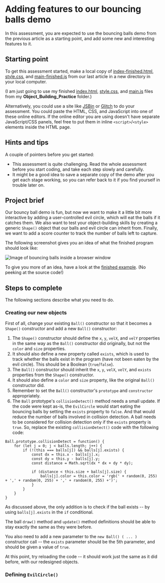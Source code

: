 # Adding features to our bouncing balls demo

In this assessment, you are expected to use the bouncing balls demo from the previous article as a starting point, and add some new and interesting features to it.

## Starting point

To get this assessment started, make a local copy of [index-finished.html](https://github.com/mdn/learning-area/blob/master/javascript/oojs/bouncing-balls/index-finished.html), [style.css](https://github.com/mdn/learning-area/blob/master/javascript/oojs/bouncing-balls/style.css), and [main-finished.js](https://github.com/mdn/learning-area/blob/master/javascript/oojs/bouncing-balls/main-finished.js) from our last article in a new directory in your local computer.

(I am just going to use my finished [index.html](https://github.com/AndrewSRea/My_Learning_Port/blob/main/JavaScript/Intro_JS_Objects/Object_Building_Practice/index.html), [style.css](https://github.com/AndrewSRea/My_Learning_Port/blob/main/JavaScript/Intro_JS_Objects/Object_Building_Practice/style.css), and [main.js](https://github.com/AndrewSRea/My_Learning_Port/blob/main/JavaScript/Intro_JS_Objects/Object_Building_Practice/main.js) files from my **Object_Building_Practice** folder.)

Alternatively, you could use a site like [JSBin]() or [Glitch]() to do your assessment. You could paste the HTML, CSS, and JavaScript into one of these online editors. If the online editor you are using doesn't have separate JavaScript/CSS panels, feel free to put them in inline `<script>`/`<style>` elements inside the HTML page.

## Hints and tips

A couple of pointers before you get started:

* This assessment is quite challenging. Read the whole assessment before you start coding, and take each step slowly and carefully.
* It might be a good idea to save a separate copy of the demo after you get each stage working, so you can refer back to it if you find yourself in trouble later on.

## Project brief

Our bouncy ball demo is fun, but now we want to make it a little bit more interactive by adding a user-controlled evil circle, which will eat the balls if it catches them. We also want to test your object-building skills by creating a generic `Shape()` object that our balls and evil circle can inherit from. Finally, we want to add a score counter to track the number of balls left to capture.

The following screenshot gives you an idea of what the finished program should look like:

![Image of bouncing balls inside a browser window](https://developer.mozilla.org/en-US/docs/Learn/JavaScript/Objects/Adding_bouncing_balls_features/bouncing-evil-circle.png)

To give you more of an idea, have a look at the [finished example](https://mdn.github.io/learning-area/javascript/oojs/assessment/). (No peeking at the source code!)

## Steps to complete 

The following sections describe what you need to do.

### Creating our new objects

First of all, change your existing `Ball()` constructor so that it becomes a `Shape()` constructor and add a new `Ball()` constructor:

1. The `Shape()` constructor should define the `x`, `y`, `velX`, and `velY` properties in the same way as the `Ball()` constructor did originally, but not the `color` and `size` properties.
2. It should also define a new property called `exists`, which is used to track whether the balls exist in the program (have not been eaten by the evil circle). This should be a Boolean (`true`/`false`).
3. The `Ball()` constructor should inherit the `x`, `y`, `velX`, `velY`, and `exists` properties from the `Shape()` constructor.
4. It should also define a `color` and `size` property, like the original `Ball()` constructor did.
5. Remember to set the `Ball()` constructor's `prototype` and `constructor` appropriately.
6. The `Ball` prototype's `collisionDetect()` method needs a small update. If the code were kept as-is, the `EvilCircle` would start eating the bouncing balls by setting the `exists` property to `false`. And that would reduce the number of balls involved in collision detection. A ball needs to be considered for collision detection only if the `exists` property is `true`. So, replace the existing `collisionDetect()` code with the following code:
```
Ball.prototype.collisionDetect = function() {
    for (let j = 0; j < balls.length; j++) {
        if (!(this === balls[j]) && balls[j].exists) {
            const dx = this.x - balls[j].x;
            const dy = this.y - balls[j].y;
            const distance = Math.sqrt(dx * dx + dy * dy);

            if (distance < this.size + balls[j].size) {
                balls[j].color = this.color = 'rgb(' + random(0, 255) + ',' + random(0, 255) + ',' + random(0, 255) +')';
            }
        }
    }
}
```
As discussed above, the only addition is to check if the ball exists -- by using `balls[j].exists` in the `if` conditional.

The ball `draw()` method and `update()` method definitions should be able to stay exactly the same as they were before.

You also need to add a new parameter to the `new Ball() ( ... )` constructor call -- the `exists` parameter should be the 5th parameter, and should be given a value of `true`.

At this point, try reloading the code -- it should work just the same as it did before, with our redesigned objects.

### Defining `EvilCircle()`

